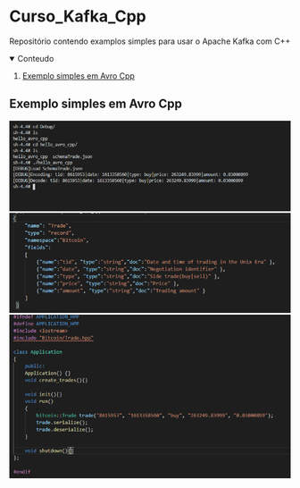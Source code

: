 # Curso_Kafka_Cpp
Repositório contendo examplos simples para usar o Apache Kafka com C++

<!-- CONTEUDO -->
<details open="open">
  <summary>Conteudo</summary>
  <ol>
    <li>
      <a href="#avro-cpp">Exemplo simples em Avro Cpp</a> 
    </li>
    
  </ol>
</details>

<!-- AVRO CPP -->
## Exemplo simples em Avro Cpp

[![avro-img-1]](https://github.com/dedogames/Curso_Kafka_Cpp)
[![avro-img-2]](https://github.com/dedogames/Curso_Kafka_Cpp)
[![avro-img-3]](https://github.com/dedogames/Curso_Kafka_Cpp)



<!-- MARKDOWN LINKS & IMAGES -->
<!-- https://www.markdownguide.org/basic-syntax/#reference-style-links -->
[avro-img-1]: https://github.com/dedogames/Curso_Kafka_Cpp/blob/main/images/screen_1.PNG
[avro-img-2]: https://github.com/dedogames/Curso_Kafka_Cpp/blob/main/images/screen_2.PNG
[avro-img-3]: https://github.com/dedogames/Curso_Kafka_Cpp/blob/main/images/screen_3.PNG
